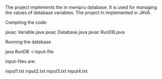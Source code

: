 The project implements the in mempru database. It is used for managing the values of database variables. The project in implemented in JAVA.
 
 Compiling the code:
 
 javac Variable.java
 javac Database.java
 javac RunDB.java
 
 Running the database
 
 java RunDB -i input-file
 
 input-files are:
 
 input1.txt
 input2.txt
 input3.txt
 input4.txt
